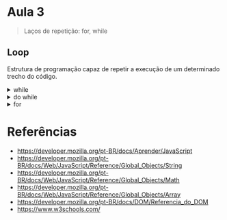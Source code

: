 # Aula 3

> Laços de repetição: for, while

## Loop

Estrutura de programação capaz de repetir a execução de um determinado trecho do código.

<details><summary>while</summary>
<p>

Sintaxe:

```js
while (condicao) {
  // instrucoes
}
```

A sintaxe do loop while permite que seja indicada uma condição e um conjunto de instruções que devem ser repetidas enquanto a condição for verdadeira.

Baseado em uma condição.

</p>
</details>

<details><summary>do while</summary>
<p>

Sintaxe:

```js
do {
  // instrucoes
}while (condicao)
```

Executa um bloco de código pelo menos uma vez e depois executa repetidamente dependendo da condição.

</p>
</details>

<details><summary>for</summary>
<p>

Sintaxe:

```js
for (variavel contadora; condicao de parada; incremento/decremento) {
  // instrucoes
}
```

A variável contadora pode, opcionalmente, ser declarada dentro do loop for, mas deve obrigatoriamente ser iniciadalizada.

Caso a variável seja declarada dentro do loop for, ela será destruída após a sua execução.

Baseado em uma contador.

</p>
</details>

# Referências

- https://developer.mozilla.org/pt-BR/docs/Aprender/JavaScript
- https://developer.mozilla.org/pt-BR/docs/Web/JavaScript/Reference/Global_Objects/String 
- https://developer.mozilla.org/pt-BR/docs/Web/JavaScript/Reference/Global_Objects/Math 
- https://developer.mozilla.org/pt-BR/docs/Web/JavaScript/Reference/Global_Objects/Array 
- https://developer.mozilla.org/pt-BR/docs/DOM/Referencia_do_DOM
- https://www.w3schools.com/
